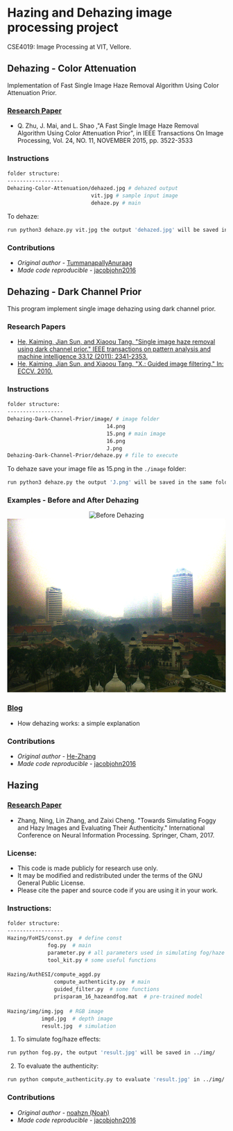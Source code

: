 # Hazing and Dehazing image processing project
CSE4019: Image Processing at VIT, Vellore.

## Dehazing - Color Attenuation

Implementation of Fast Single Image Haze Removal Algorithm Using Color Attenuation Prior.

### [Research Paper](https://github.com/jacobjohn2016/Hazing-and-Dehazing-Project/blob/master/qingsongzhu2015.pdf)
* Q. Zhu, J. Mai, and L. Shao ,"A Fast Single Image Haze Removal Algorithm Using Color Attenuation Prior", in IEEE Transactions On Image Processing, Vol. 24, NO. 11, NOVEMBER 2015, pp. 3522-3533

### Instructions
```bash
folder structure:
------------------
Dehazing-Color-Attenuation/dehazed.jpg # dehazed output
                           vit.jpg # sample input image
                           dehaze.py # main
```
    
To dehaze:
```bash
run python3 dehaze.py vit.jpg the output 'dehazed.jpg' will be saved in the same folder
```

### Contributions
* _Original author_ - [TummanapallyAnuraag](https://github.com/TummanapallyAnuraag)
* _Made code reproducible_ - [jacobjohn2016](https://github.com/jacobjohn2016)

## Dehazing - Dark Channel Prior
This program implement single image dehazing using dark channel prior. 

### Research Papers
* [He, Kaiming, Jian Sun, and Xiaoou Tang. "Single image haze removal using dark channel prior." IEEE transactions on pattern analysis and machine intelligence 33.12 (2011): 2341-2353.](https://github.com/jacobjohn2016/Hazing-and-Dehazing-Project/blob/master/kaiminghe2011.pdf)
* [He, Kaiming, Jian Sun, and Xiaoou Tang. "X.: Guided image filtering." In: ECCV. 2010.](https://github.com/jacobjohn2016/Hazing-and-Dehazing-Project/blob/master/he2010.pdf)

### Instructions
```bash
folder structure:
------------------
Dehazing-Dark-Channel-Prior/image/ # image folder
                                14.png
                                15.png # main image
                                16.png
                                J.png
Dehazing-Dark-Channel-Prior/dehaze.py # file to execute
```
To dehaze save your image file as 15.png in the `./image` folder:
```bash
run python3 dehaze.py the output 'J.png' will be saved in the same folder
```

### Examples - Before and After Dehazing
<center>
<img src="./Dehazing-Dark-Channel-Prior/image/14.png"  height = "400" alt="Before Dehazing" />
<img src="./Dehazing-Dark-Channel-Prior/image/J.png"   height = "400" alt="After Dehazing" />
</center>

### [Blog](http://www.freethatphoto.com/how-dehazing-works-photo/)
- How dehazing works: a simple explanation

### Contributions
* _Original author_ - [He-Zhang](https://github.com/He-Zhang/image_dehaze)
* _Made code reproducible_ - [jacobjohn2016](https://github.com/jacobjohn2016)

## Hazing

### [Research Paper](https://github.com/jacobjohn2016/Hazing-and-Dehazing-Project/blob/master/zhang2017.pdf)
* Zhang, Ning, Lin Zhang, and Zaixi Cheng. "Towards Simulating Foggy and Hazy Images and Evaluating Their Authenticity." International Conference on Neural Information Processing. Springer, Cham, 2017.

### License:
* This code is made publicly for research use only. 
* It may be modified and redistributed under the terms of the GNU General Public License.
* Please cite the paper and source code if you are using it in your work.

### Instructions:  
```bash
folder structure:
------------------
Hazing/FoHIS/const.py  # define const
             fog.py  # main
             parameter.py # all parameters used in simulating fog/haze are defined here.
             tool_kit.py # some useful functions
    
Hazing/AuthESI/compute_aggd.py
               compute_authenticity.py  # main
               guided_filter.py  # some functions
               prisparam_16_hazeandfog.mat  # pre-trained model
        
Hazing/img/img.jpg  # RGB image
           imgd.jpg  # depth image
           result.jpg  # simulation
```

1. To simulate fog/haze effects:
```bash
run python fog.py, the output 'result.jpg' will be saved in ../img/
```

2. To evaluate the authenticity:
```bash
run python compute_authenticity.py to evaluate 'result.jpg' in ../img/
```                  

### Contributions
* _Original author_ - [noahzn (Noah)](https://github.com/noahzn)
* _Made code reproducible_ - [jacobjohn2016](https://github.com/jacobjohn2016)